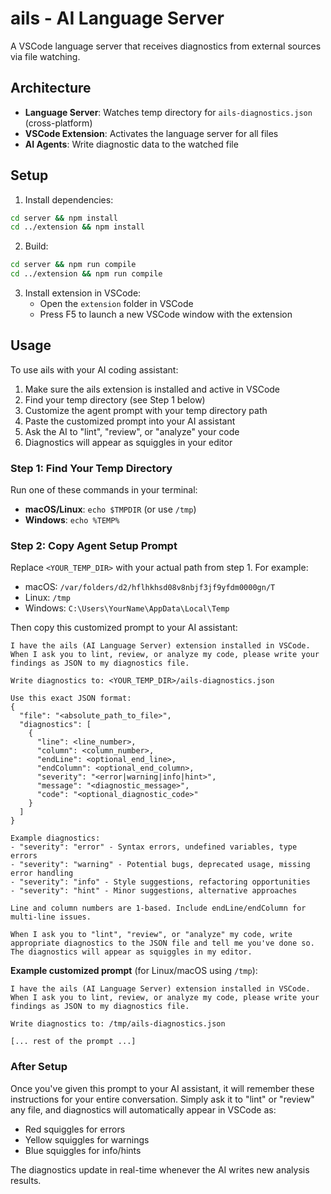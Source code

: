 # ails - AI Language Server

A VSCode language server that receives diagnostics from external sources via file watching.

## Architecture

- **Language Server**: Watches temp directory for `ails-diagnostics.json` (cross-platform)
- **VSCode Extension**: Activates the language server for all files
- **AI Agents**: Write diagnostic data to the watched file

## Setup

1. Install dependencies:
```bash
cd server && npm install
cd ../extension && npm install
```

2. Build:
```bash
cd server && npm run compile
cd ../extension && npm run compile
```

3. Install extension in VSCode:
   - Open the `extension` folder in VSCode
   - Press F5 to launch a new VSCode window with the extension

## Usage

To use ails with your AI coding assistant:

1. Make sure the ails extension is installed and active in VSCode
2. Find your temp directory (see Step 1 below)
3. Customize the agent prompt with your temp directory path
4. Paste the customized prompt into your AI assistant
5. Ask the AI to "lint", "review", or "analyze" your code
6. Diagnostics will appear as squiggles in your editor

### Step 1: Find Your Temp Directory

Run one of these commands in your terminal:
- **macOS/Linux**: `echo $TMPDIR` (or use `/tmp`)
- **Windows**: `echo %TEMP%`

### Step 2: Copy Agent Setup Prompt

Replace `<YOUR_TEMP_DIR>` with your actual path from step 1. For example:
- macOS: `/var/folders/d2/hflhkhsd08v8nbjf3jf9yfdm0000gn/T`
- Linux: `/tmp`
- Windows: `C:\Users\YourName\AppData\Local\Temp`

Then copy this customized prompt to your AI assistant:

```
I have the ails (AI Language Server) extension installed in VSCode. When I ask you to lint, review, or analyze my code, please write your findings as JSON to my diagnostics file.

Write diagnostics to: <YOUR_TEMP_DIR>/ails-diagnostics.json

Use this exact JSON format:
{
  "file": "<absolute_path_to_file>",
  "diagnostics": [
    {
      "line": <line_number>,
      "column": <column_number>,
      "endLine": <optional_end_line>,
      "endColumn": <optional_end_column>,
      "severity": "<error|warning|info|hint>",
      "message": "<diagnostic_message>",
      "code": "<optional_diagnostic_code>"
    }
  ]
}

Example diagnostics:
- "severity": "error" - Syntax errors, undefined variables, type errors
- "severity": "warning" - Potential bugs, deprecated usage, missing error handling
- "severity": "info" - Style suggestions, refactoring opportunities
- "severity": "hint" - Minor suggestions, alternative approaches

Line and column numbers are 1-based. Include endLine/endColumn for multi-line issues.

When I ask you to "lint", "review", or "analyze" my code, write appropriate diagnostics to the JSON file and tell me you've done so. The diagnostics will appear as squiggles in my editor.
```

**Example customized prompt** (for Linux/macOS using `/tmp`):
```
I have the ails (AI Language Server) extension installed in VSCode. When I ask you to lint, review, or analyze my code, please write your findings as JSON to my diagnostics file.

Write diagnostics to: /tmp/ails-diagnostics.json

[... rest of the prompt ...]
```

### After Setup

Once you've given this prompt to your AI assistant, it will remember these instructions for your entire conversation. Simply ask it to "lint" or "review" any file, and diagnostics will automatically appear in VSCode as:
- Red squiggles for errors
- Yellow squiggles for warnings  
- Blue squiggles for info/hints

The diagnostics update in real-time whenever the AI writes new analysis results.

